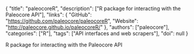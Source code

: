 {
  "title": "paleocoreR",
  "description": ["R package for interacting with the Paleocore API"],
  "links": {
    "GitHub": "https://github.com/paleocore/paleocoreR",
    "Website": "http://paleocore.github.io/paleocoreR/"
  },
  "authors": ["paleocore"],
  "categories": ["R"],
  "tags": ["API interfaces and web scrapers"],
  "doi": null
}

<!-- Generated by csv2md.R – do not edit by hand -->

R package for interacting with the Paleocore API